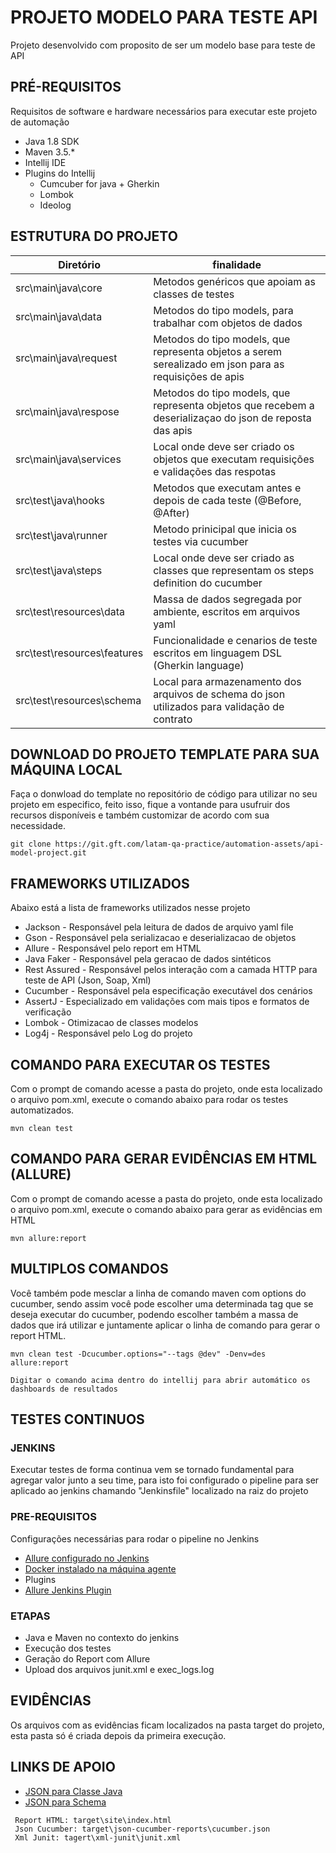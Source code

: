 # PROJETO MODELO PARA TESTE API

Projeto desenvolvido com proposito de ser um modelo base para teste de API

## PRÉ-REQUISITOS

Requisitos de software e hardware necessários para executar este projeto de automação

*   Java 1.8 SDK
*   Maven 3.5.*
*   Intellij IDE
*   Plugins do Intellij
    * Cumcuber for java + Gherkin
    * Lombok
    * Ideolog 

## ESTRUTURA DO PROJETO

| Diretório                    	| finalidade       	                                                                                        | 
|------------------------------	|---------------------------------------------------------------------------------------------------------- |
| src\main\java\core 			| Metodos genéricos que apoiam as classes de testes      	                                                |
| src\main\java\data    		| Metodos do tipo models, para trabalhar com objetos de dados                                               |
| src\main\java\request 		| Metodos do tipo models, que representa objetos a serem serealizado em json para as requisições de apis   	|
| src\main\java\respose 		| Metodos do tipo models, que representa objetos que recebem a deserializaçao do json de reposta das apis  	|
| src\main\java\services		| Local onde deve ser criado os objetos que executam requisições e validações das respotas               	|
| src\test\java\hooks          	| Metodos que executam antes e depois de cada teste (@Before, @After)                                   	|
| src\test\java\runner         	| Metodo prinicipal que inicia os testes via cucumber                                                      	|
| src\test\java\steps         	| Local onde deve ser criado as classes que representam os steps definition do cucumber                    	|
| src\test\resources\data      	| Massa de dados segregada por ambiente, escritos em arquivos yaml                                      	|
| src\test\resources\features 	| Funcionalidade e cenarios de teste escritos em linguagem DSL (Gherkin language)                        	| 
| src\test\resources\schema 	| Local para armazenamento dos arquivos de schema do json utilizados para validação de contrato           	| 

## DOWNLOAD DO PROJETO TEMPLATE PARA SUA MÁQUINA LOCAL

Faça o donwload do template no repositório de código para utilizar no seu projeto em especifico, 
feito isso, fique a vontande para usufruir dos recursos disponíveis e 
também customizar de acordo com sua necessidade. 

```
git clone https://git.gft.com/latam-qa-practice/automation-assets/api-model-project.git
```

## FRAMEWORKS UTILIZADOS

Abaixo está a lista de frameworks utilizados nesse projeto

* Jackson - Responsável pela leitura de dados de arquivo yaml file
* Gson - Responsável pela serializacao e deserializacao de objetos
* Allure - Responsável pelo report em HTML
* Java Faker - Responsável pela geracao de dados sintéticos
* Rest Assured - Responsável pelos interação com a camada HTTP para teste de API (Json, Soap, Xml)
* Cucumber - Responsável pela especificação executável dos cenários
* AssertJ - Especializado em validações com mais tipos e formatos de verificação
* Lombok - Otimizacao de classes modelos
* Log4j - Responsável pelo Log do projeto

## COMANDO PARA EXECUTAR OS TESTES

Com o prompt de comando acesse a pasta do projeto, onde esta localizado o arquivo pom.xml, execute o comando abaixo para rodar os testes automatizados.

```
mvn clean test
```

## COMANDO PARA GERAR EVIDÊNCIAS EM HTML (ALLURE)

Com o prompt de comando acesse a pasta do projeto, onde esta localizado o arquivo pom.xml, execute o comando abaixo para gerar as evidências em HTML

```
mvn allure:report
```

## MULTIPLOS COMANDOS 

Você também pode mesclar a linha de comando maven com options do cucumber, 
sendo assim você pode escolher uma determinada tag que se deseja executar do cucumber, 
podendo escolher também a massa de dados que irá utilizar e juntamente aplicar o linha de comando para gerar o report HTML.

```
mvn clean test -Dcucumber.options="--tags @dev" -Denv=des allure:report

Digitar o comando acima dentro do intellij para abrir automático os dashboards de resultados
```

## TESTES CONTINUOS

### JENKINS

Executar testes de forma continua vem se tornado fundamental para agregar valor junto a seu time,
para isto foi configurado o pipeline para ser aplicado ao jenkins chamando "Jenkinsfile"
localizado na raiz do projeto

### PRE-REQUISITOS

Configurações necessárias para rodar o pipeline no Jenkins

* [Allure configurado no Jenkins](https://docs.qameta.io/allure/#_jenkins)
* [Docker instalado na máquina agente](https://www.docker.com/products/docker-desktop)
* Plugins
* [Allure Jenkins Plugin](https://plugins.jenkins.io/allure-jenkins-plugin)
   
### ETAPAS

* Java e Maven no contexto do jenkins
* Execução dos testes
* Geração do Report com Allure
* Upload dos arquivos junit.xml e exec_logs.log

## EVIDÊNCIAS

Os arquivos com as evidências ficam localizados na pasta target do projeto, esta pasta só é criada depois da primeira execução.


## LINKS DE APOIO

* [JSON para Classe Java](https://www.site24x7.com/pt/tools/json-para-java.html)
* [JSON para Schema](_https://www.liquid-technologies.com/online-json-to-schema-converter_)

```
 Report HTML: target\site\index.html
 Json Cucumber: target\json-cucumber-reports\cucumber.json
 Xml Junit: tagert\xml-junit\junit.xml
```
